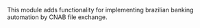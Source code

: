 This module adds functionality for implementing brazilian banking
automation by CNAB file exchange.
